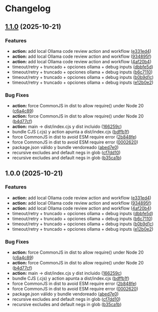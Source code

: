# Changelog

## [1.1.0](https://github.com/bernherre/checkwithai/compare/v1.0.0...v1.1.0) (2025-10-21)


### Features

* **action:** add local Ollama code review action and workflow ([e331ed4](https://github.com/bernherre/checkwithai/commit/e331ed4eeea049327f1858f428347cb55af48d23))
* **action:** add local Ollama code review action and workflow ([934895f](https://github.com/bernherre/checkwithai/commit/934895f6968f5f9c8a1f2b45d3f0052e21763f0e))
* **action:** add local Ollama code review action and workflow ([4af20b4](https://github.com/bernherre/checkwithai/commit/4af20b4416e6433c6acde1ab449c2c8f4a71b02e))
* timeout/retry + truncado + opciones ollama + debug inputs ([dbbfe5d](https://github.com/bernherre/checkwithai/commit/dbbfe5db920b9a7917a2dd4fc42e3aae4a13c9ef))
* timeout/retry + truncado + opciones ollama + debug inputs ([b6c7110](https://github.com/bernherre/checkwithai/commit/b6c71101bfa598ea842ea39547329ec43997b7c2))
* timeout/retry + truncado + opciones ollama + debug inputs ([b0b9d1c](https://github.com/bernherre/checkwithai/commit/b0b9d1c6e647c2bd993bba5bad7101a71af32183))
* timeout/retry + truncado + opciones ollama + debug inputs ([e12b0e2](https://github.com/bernherre/checkwithai/commit/e12b0e2a0a812fa3720a7778940cb8f2858d71dd))


### Bug Fixes

* **action:** force CommonJS in dist to allow require() under Node 20 ([c6a4c89](https://github.com/bernherre/checkwithai/commit/c6a4c897e31ee449037d64f67495048fb6a9bb77))
* **action:** force CommonJS in dist to allow require() under Node 20 ([b4d77cf](https://github.com/bernherre/checkwithai/commit/b4d77cf91819742096d199e1a03b35be1786d6da))
* **action:** main -&gt; dist/index.cjs y dist incluido ([166259c](https://github.com/bernherre/checkwithai/commit/166259c4269119ab87e7b172dfd7667d2d19dbc7))
* bundle CJS (.cjs) y action apunta a dist/index.cjs ([bdffb1f](https://github.com/bernherre/checkwithai/commit/bdffb1f9dc158ee0aad534d9bb803f372403d8c3))
* force CommonJS in dist to avoid ESM require error ([2b848fe](https://github.com/bernherre/checkwithai/commit/2b848fee82cd0701c3355ebeb6bc33e11c1cd136))
* force CommonJS in dist to avoid ESM require error ([0002620](https://github.com/bernherre/checkwithai/commit/00026209b6ad5abb6cb7eb4eb8c67eebdc1016c8))
* package.json válido y bundle vendoreado ([abed7e0](https://github.com/bernherre/checkwithai/commit/abed7e0b40f224cc950704695fac5f570910304f))
* recursive excludes and default negs in glob ([cf7dd10](https://github.com/bernherre/checkwithai/commit/cf7dd10fbef74585f794a903d7f183edd9e7324d))
* recursive excludes and default negs in glob ([b35ca1b](https://github.com/bernherre/checkwithai/commit/b35ca1b326b708ce4da1e37e10a1d270859fdd98))

## 1.0.0 (2025-10-21)


### Features

* **action:** add local Ollama code review action and workflow ([e331ed4](https://github.com/bernherre/checkwithai/commit/e331ed4eeea049327f1858f428347cb55af48d23))
* **action:** add local Ollama code review action and workflow ([934895f](https://github.com/bernherre/checkwithai/commit/934895f6968f5f9c8a1f2b45d3f0052e21763f0e))
* **action:** add local Ollama code review action and workflow ([4af20b4](https://github.com/bernherre/checkwithai/commit/4af20b4416e6433c6acde1ab449c2c8f4a71b02e))
* timeout/retry + truncado + opciones ollama + debug inputs ([dbbfe5d](https://github.com/bernherre/checkwithai/commit/dbbfe5db920b9a7917a2dd4fc42e3aae4a13c9ef))
* timeout/retry + truncado + opciones ollama + debug inputs ([b6c7110](https://github.com/bernherre/checkwithai/commit/b6c71101bfa598ea842ea39547329ec43997b7c2))
* timeout/retry + truncado + opciones ollama + debug inputs ([b0b9d1c](https://github.com/bernherre/checkwithai/commit/b0b9d1c6e647c2bd993bba5bad7101a71af32183))
* timeout/retry + truncado + opciones ollama + debug inputs ([e12b0e2](https://github.com/bernherre/checkwithai/commit/e12b0e2a0a812fa3720a7778940cb8f2858d71dd))


### Bug Fixes

* **action:** force CommonJS in dist to allow require() under Node 20 ([c6a4c89](https://github.com/bernherre/checkwithai/commit/c6a4c897e31ee449037d64f67495048fb6a9bb77))
* **action:** force CommonJS in dist to allow require() under Node 20 ([b4d77cf](https://github.com/bernherre/checkwithai/commit/b4d77cf91819742096d199e1a03b35be1786d6da))
* **action:** main -&gt; dist/index.cjs y dist incluido ([166259c](https://github.com/bernherre/checkwithai/commit/166259c4269119ab87e7b172dfd7667d2d19dbc7))
* bundle CJS (.cjs) y action apunta a dist/index.cjs ([bdffb1f](https://github.com/bernherre/checkwithai/commit/bdffb1f9dc158ee0aad534d9bb803f372403d8c3))
* force CommonJS in dist to avoid ESM require error ([2b848fe](https://github.com/bernherre/checkwithai/commit/2b848fee82cd0701c3355ebeb6bc33e11c1cd136))
* force CommonJS in dist to avoid ESM require error ([0002620](https://github.com/bernherre/checkwithai/commit/00026209b6ad5abb6cb7eb4eb8c67eebdc1016c8))
* package.json válido y bundle vendoreado ([abed7e0](https://github.com/bernherre/checkwithai/commit/abed7e0b40f224cc950704695fac5f570910304f))
* recursive excludes and default negs in glob ([cf7dd10](https://github.com/bernherre/checkwithai/commit/cf7dd10fbef74585f794a903d7f183edd9e7324d))
* recursive excludes and default negs in glob ([b35ca1b](https://github.com/bernherre/checkwithai/commit/b35ca1b326b708ce4da1e37e10a1d270859fdd98))
